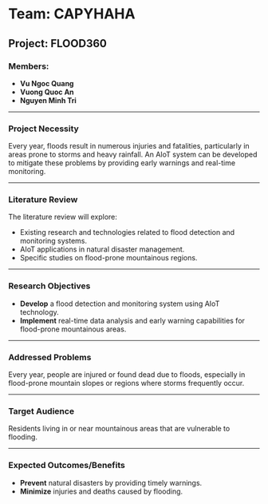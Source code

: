 

# Team: CAPYHAHA
## Project: FLOOD360

### Members:
- **Vu Ngoc Quang**
- **Vuong Quoc An**
- **Nguyen Minh Tri**

---

### Project Necessity
Every year, floods result in numerous injuries and fatalities, particularly in areas prone to storms and heavy rainfall. An AIoT system can be developed to mitigate these problems by providing early warnings and real-time monitoring.

---

### Literature Review
The literature review will explore:
- Existing research and technologies related to flood detection and monitoring systems.
- AIoT applications in natural disaster management.
- Specific studies on flood-prone mountainous regions.

---

### Research Objectives
- **Develop** a flood detection and monitoring system using AIoT technology.
- **Implement** real-time data analysis and early warning capabilities for flood-prone mountainous areas.

---

### Addressed Problems
Every year, people are injured or found dead due to floods, especially in flood-prone mountain slopes or regions where storms frequently occur.

---

### Target Audience
Residents living in or near mountainous areas that are vulnerable to flooding.

---

### Expected Outcomes/Benefits
- **Prevent** natural disasters by providing timely warnings.
- **Minimize** injuries and deaths caused by flooding.

